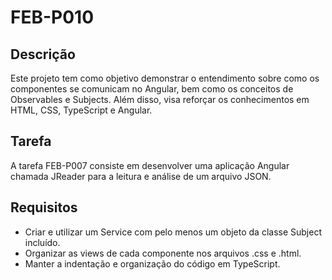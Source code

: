 # FEB-P010

## Descrição

Este projeto tem como objetivo demonstrar o entendimento sobre como os componentes se comunicam no Angular, bem como os conceitos de Observables e Subjects. Além disso, visa reforçar os conhecimentos em HTML, CSS, TypeScript e Angular.

## Tarefa

A tarefa FEB-P007 consiste em desenvolver uma aplicação Angular chamada JReader para a leitura e análise de um arquivo JSON. 

## Requisitos

- Criar e utilizar um Service com pelo menos um objeto da classe Subject incluído.
- Organizar as views de cada componente nos arquivos .css e .html.
- Manter a indentação e organização do código em TypeScript.
